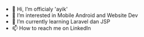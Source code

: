 - 👋 Hi, I’m officialy 'ayik'
- 👀 I’m interested in Mobile Android and Website Dev
- 🌱 I’m currently learning Laravel dan JSP
- 📫 How to reach me on LinkedIn

<!---
aayyiik/aayyiik is a ✨ special ✨ repository because its `README.md` (this file) appears on your GitHub profile.
You can click the Preview link to take a look at your changes.
--->
<p align="left">
<!-- <a href="https://github.com/gilangadhan">
  <img height="180em" src="https://github-readme-stats-eight-theta.vercel.app/api?username=aayyiik&show_icons=true&theme=algolia&include_all_commits=true&count_private=true"/>
  <img height="180em" src="https://github-readme-stats-eight-theta.vercel.app/api/top-langs/?username=aayyiik&layout=compact&langs_count=8&theme=algolia"/>
</a> -->
</p>
